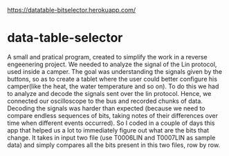 https://datatable-bitselector.herokuapp.com/


# data-table-selector
A small and pratical program, created to simplify the work in a reverse engeenering project.
We needed to analyze the signal of the Lin protocol, used inside a camper. The goal was understanding the signals given by the buttons, so as to create a tablet where the user could better
configure his camper(like the heat, the water temperature and so on). 
To do this we had to analyze and decode the signals sent over the lin protocol. Hence, we connected our oscilloscope to the bus and recorded chunks of data. 
Decoding the signals was harder than expected (because we need to compare endless sequences of bits, taking notes of their differences over time when different events occurred).
So I coded in a couple of days this app that helped us a lot to immediately figure out what are the bits that change.
It takes in input two file (use T0006LIN and T0007LIN as sample data) and simply compares all the bits present in this two files, row by row.


